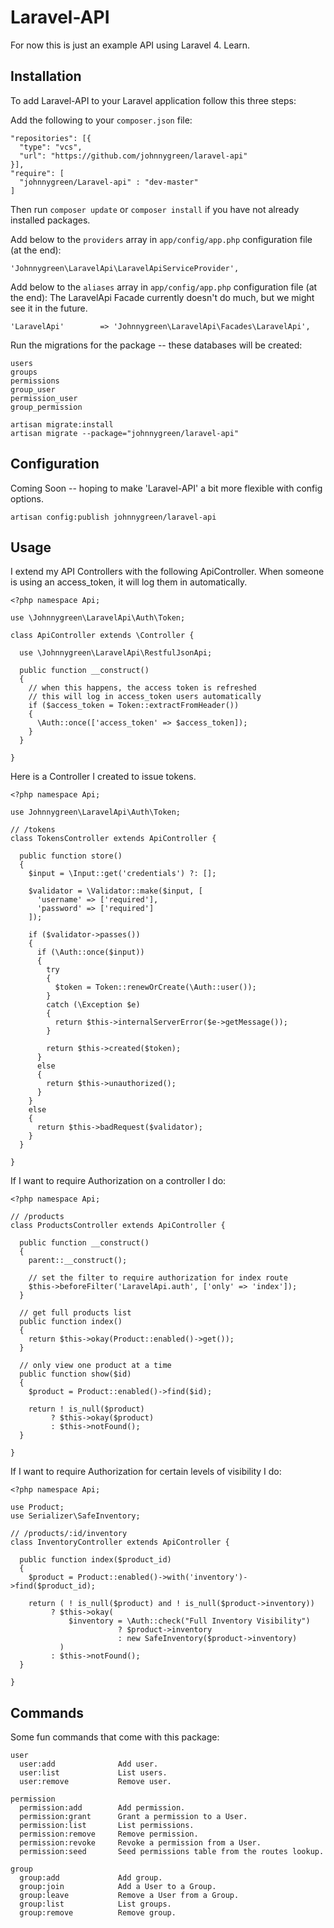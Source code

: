 Laravel-API
===========
For now this is just an example API using Laravel 4.  Learn.

## Installation
To add Laravel-API to your Laravel application follow this three steps:

Add the following to your `composer.json` file:
```
"repositories": [{
  "type": "vcs",
  "url": "https://github.com/johnnygreen/laravel-api"
}],
"require": [
  "johnnygreen/Laravel-api" : "dev-master"
]
```

Then run `composer update` or `composer install` if you have not already installed packages.

Add below to the `providers` array in `app/config/app.php` configuration file (at the end):
```
'Johnnygreen\LaravelApi\LaravelApiServiceProvider',
```

Add below to the `aliases` array in `app/config/app.php` configuration file (at the end):
The LaravelApi Facade currently doesn't do much, but we might see it in the future.
```
'LaravelApi'		=> 'Johnnygreen\LaravelApi\Facades\LaravelApi',
```

Run the migrations for the package -- these databases will be created:
```
users
groups
permissions
group_user
permission_user
group_permission
```
```
artisan migrate:install
artisan migrate --package="johnnygreen/laravel-api"
```

## Configuration

Coming Soon -- hoping to make 'Laravel-API' a bit more flexible with config options.
```
artisan config:publish johnnygreen/laravel-api
```

## Usage

I extend my API Controllers with the following ApiController.  When someone is using an access_token, it will log them in automatically.
```
<?php namespace Api;

use \Johnnygreen\LaravelApi\Auth\Token;

class ApiController extends \Controller {

  use \Johnnygreen\LaravelApi\RestfulJsonApi;

  public function __construct()
  {
    // when this happens, the access token is refreshed
    // this will log in access_token users automatically
    if ($access_token = Token::extractFromHeader())
    {
      \Auth::once(['access_token' => $access_token]);
    }
  }

}
```

Here is a Controller I created to issue tokens.
```
<?php namespace Api;

use Johnnygreen\LaravelApi\Auth\Token;

// /tokens
class TokensController extends ApiController {

  public function store()
  {
    $input = \Input::get('credentials') ?: [];

    $validator = \Validator::make($input, [
      'username' => ['required'],
      'password' => ['required']
    ]);

    if ($validator->passes())
    {
      if (\Auth::once($input))
      {
        try
        {
          $token = Token::renewOrCreate(\Auth::user());
        }
        catch (\Exception $e)
        {
          return $this->internalServerError($e->getMessage());
        }

        return $this->created($token);
      }
      else
      {
        return $this->unauthorized();
      }
    }
    else
    {
      return $this->badRequest($validator);
    }
  }

}
```

If I want to require Authorization on a controller I do:
```
<?php namespace Api;

// /products
class ProductsController extends ApiController {

  public function __construct()
  {
    parent::__construct();
    
    // set the filter to require authorization for index route
    $this->beforeFilter('LaravelApi.auth', ['only' => 'index']);
  }
  
  // get full products list
  public function index()
  {
    return $this->okay(Product::enabled()->get());
  }
  
  // only view one product at a time
  public function show($id)
  {
    $product = Product::enabled()->find($id);

    return ! is_null($product)
         ? $this->okay($product)
         : $this->notFound();
  }

}
```

If I want to require Authorization for certain levels of visibility I do:
```
<?php namespace Api;

use Product;
use Serializer\SafeInventory;

// /products/:id/inventory
class InventoryController extends ApiController {

  public function index($product_id)
  {
    $product = Product::enabled()->with('inventory')->find($product_id);

    return ( ! is_null($product) and ! is_null($product->inventory))
         ? $this->okay(
             $inventory = \Auth::check("Full Inventory Visibility")
                        ? $product->inventory
                        : new SafeInventory($product->inventory)
           )
         : $this->notFound();
  }

}
```

## Commands

Some fun commands that come with this package:
```
user
  user:add              Add user.
  user:list             List users.
  user:remove           Remove user.
  
permission
  permission:add        Add permission.
  permission:grant      Grant a permission to a User.
  permission:list       List permissions.
  permission:remove     Remove permission.
  permission:revoke     Revoke a permission from a User.
  permission:seed       Seed permissions table from the routes lookup.

group
  group:add             Add group.
  group:join            Add a User to a Group.
  group:leave           Remove a User from a Group.
  group:list            List groups.
  group:remove          Remove group.
```
